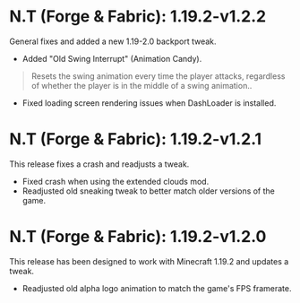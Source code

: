 # N.T (Forge & Fabric): 1.19.2-v1.2.2
General fixes and added a new 1.19-2.0 backport tweak.
- Added "Old Swing Interrupt" (Animation Candy).
> Resets the swing animation every time the player attacks, regardless of whether the player is in the middle of a swing animation..
- Fixed loading screen rendering issues when DashLoader is installed.

# N.T (Forge & Fabric): 1.19.2-v1.2.1
This release fixes a crash and readjusts a tweak.
- Fixed crash when using the extended clouds mod.
- Readjusted old sneaking tweak to better match older versions of the game.

# N.T (Forge & Fabric): 1.19.2-v1.2.0
This release has been designed to work with Minecraft 1.19.2 and updates a tweak.
- Readjusted old alpha logo animation to match the game's FPS framerate.